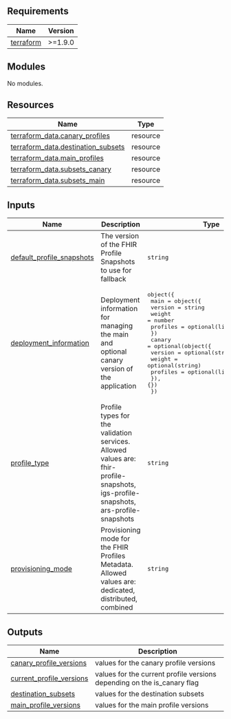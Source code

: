 <!-- BEGIN_TF_DOCS -->
## Requirements

| Name | Version |
|------|---------|
| <a name="requirement_terraform"></a> [terraform](#requirement\_terraform) | >=1.9.0 |

## Modules

No modules.

## Resources

| Name | Type |
|------|------|
| [terraform_data.canary_profiles](https://registry.terraform.io/providers/hashicorp/terraform/latest/docs/resources/data) | resource |
| [terraform_data.destination_subsets](https://registry.terraform.io/providers/hashicorp/terraform/latest/docs/resources/data) | resource |
| [terraform_data.main_profiles](https://registry.terraform.io/providers/hashicorp/terraform/latest/docs/resources/data) | resource |
| [terraform_data.subsets_canary](https://registry.terraform.io/providers/hashicorp/terraform/latest/docs/resources/data) | resource |
| [terraform_data.subsets_main](https://registry.terraform.io/providers/hashicorp/terraform/latest/docs/resources/data) | resource |

## Inputs

| Name | Description | Type | Default | Required |
|------|-------------|------|---------|:--------:|
| <a name="input_default_profile_snapshots"></a> [default\_profile\_snapshots](#input\_default\_profile\_snapshots) | The version of the FHIR Profile Snapshots to use for fallback | `string` | n/a | yes |
| <a name="input_deployment_information"></a> [deployment\_information](#input\_deployment\_information) | Deployment information for managing the main and optional canary version of the application | <pre>object({<br/>    main = object({<br/>      version  = string<br/>      weight   = number<br/>      profiles = optional(list(string), [])<br/>    })<br/>    canary = optional(object({<br/>      version  = optional(string)<br/>      weight   = optional(string)<br/>      profiles = optional(list(string))<br/>    }), {})<br/>  })</pre> | n/a | yes |
| <a name="input_profile_type"></a> [profile\_type](#input\_profile\_type) | Profile types for the validation services. Allowed values are: fhir-profile-snapshots, igs-profile-snapshots, ars-profile-snapshots | `string` | n/a | yes |
| <a name="input_provisioning_mode"></a> [provisioning\_mode](#input\_provisioning\_mode) | Provisioning mode for the FHIR Profiles Metadata. Allowed values are: dedicated, distributed, combined | `string` | `"dedicated"` | no |

## Outputs

| Name | Description |
|------|-------------|
| <a name="output_canary_profile_versions"></a> [canary\_profile\_versions](#output\_canary\_profile\_versions) | values for the canary profile versions |
| <a name="output_current_profile_versions"></a> [current\_profile\_versions](#output\_current\_profile\_versions) | values for the current profile versions depending on the is\_canary flag |
| <a name="output_destination_subsets"></a> [destination\_subsets](#output\_destination\_subsets) | values for the destination subsets |
| <a name="output_main_profile_versions"></a> [main\_profile\_versions](#output\_main\_profile\_versions) | values for the main profile versions |
<!-- END_TF_DOCS -->